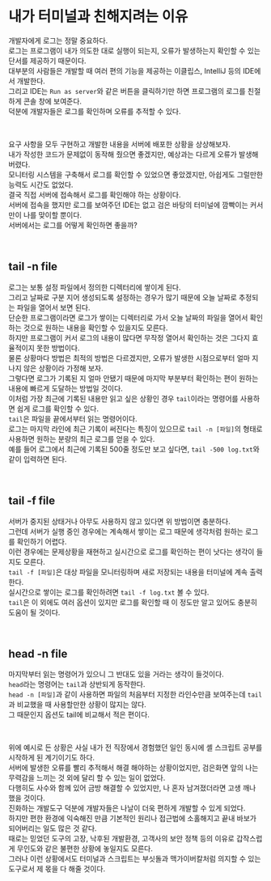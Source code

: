 # 내가 터미널과 친해지려는 이유

개발자에게 로그는 정말 중요하다.  
로그는 프로그램이 내가 의도한 대로 실행이 되는지, 오류가 발생하는지 확인할 수 있는 단서를 제공하기 때문이다.  
대부분의 사람들은 개발할 때 여러 편의 기능을 제공하는 이클립스, IntelliJ 등의 IDE에서 개발한다.  
그리고 IDE는 `Run as server`와 같은 버튼을 클릭하기만 하면 프로그램의 로그를 친절하게 콘솔 창에 보여준다.  
덕분에 개발자들은 로그를 확인하며 오류를 추적할 수 있다.  

<br/>

요구 사항을 모두 구현하고 개발한 내용을 서버에 배포한 상황을 상상해보자.  
내가 작성한 코드가 문제없이 동작해 줬으면 좋겠지만, 예상과는 다르게 오류가 발생해버렸다.  
모니터링 시스템을 구축해서 로그를 확인할 수 있었으면 좋았겠지만, 아쉽게도 그럴만한 능력도 시간도 없었다.  
결국 직접 서버에 접속해서 로그를 확인해야 하는 상황이다.  
서버에 접속을 했지만 로그를 보여주던 IDE는 없고 검은 바탕의 터미널에 깜빡이는 커서만이 나를 맞이할 뿐이다.  
서버에서는 로그를 어떻게 확인하면 좋을까?  

<br/>

## tail -n file
로그는 보통 설정 파일에서 정의한 디렉터리에 쌓이게 된다.  
그리고 날짜로 구분 지어 생성되도록 설정하는 경우가 많기 때문에 오늘 날짜로 추정되는 파일을 열어서 보면 된다.  
단순한 프로그램이라면 로그가 쌓이는 디렉터리로 가서 오늘 날짜의 파일을 열어서 확인하는 것으로 원하는 내용을 확인할 수 있을지도 모른다.  
하지만 프로그램이 커서 로그의 내용이 많다면 무작정 열어서 확인하는 것은 그다지 효율적이지 못한 방법이다.  
물론 상황마다 방법은 최적의 방법은 다르겠지만, 오류가 발생한 시점으로부터 얼마 지나지 않은 상황이라 가정해 보자.  
그렇다면 로그가 기록된 지 얼마 안됐기 때문에 마지막 부분부터 확인하는 편이 원하는 내용에 빠르게 도달하는 방법일 것이다.  
이처럼 가장 최근에 기록된 내용만 읽고 싶은 상황인 경우 `tail`이라는 명령어를 사용하면 쉽게 로그를 확인할 수 있다.  
`tail`은 파일을 끝에서부터 읽는 명령어이다.  
로그는 마지막 라인에 최근 기록이 써진다는 특징이 있으므로 `tail -n [파일]`의 형태로 사용하면 원하는 분량의 최근 로그를 얻을 수 있다.  
예를 들어 로그에서 최근에 기록된 500줄 정도만 보고 싶다면, `tail -500 log.txt`와 같이 입력하면 된다.  

<br/>

## tail -f file
서버가 중지된 상태거나 아무도 사용하지 않고 있다면 위 방법이면 충분하다.  
그런데 서버가 실행 중인 경우에는 계속해서 쌓이는 로그 때문에 생각처럼 원하는 로그를 확인하기 어렵다.  
이런 경우에는 문제상황을 재현하고 실시간으로 로그를 확인하는 편이 낫다는 생각이 들지도 모른다.  
`tail -f [파일]`은 대상 파일을 모니터링하며 새로 저장되는 내용을 터미널에 계속 출력한다.  
실시간으로 쌓이는 로그를 확인하려면 `tail -f log.txt` 볼 수 있다.  
`tail`은 이 외에도 여러 옵션이 있지만 로그를 확인할 때 이 정도만 알고 있어도 충분히 도움이 될 것이다.  

<br/>

## head -n file
마지막부터 읽는 명령어가 있으니 그 반대도 있을 거라는 생각이 들것이다.  
`head`라는 명령어는 `tail`과 상반되게 동작한다.  
`head -n [파일]`과 같이 사용하면 파일의 처음부터 지정한 라인수만큼 보여주는데 `tail`과 비교했을 때 사용할만한 상황이 많지는 않다.  
그 때문인지 옵션도 tail에 비교해서 적은 편이다.  

<br/>

위에 예시로 든 상황은 사실 내가 전 직장에서 경험했던 일인 동시에 셸 스크립트 공부를 시작하게 된 계기이기도 하다.  
서버에 발생한 오류를 빨리 추적해서 해결 해야하는 상황이었지만, 검은화면 앞의 나는 무력감을 느끼는 것 외에 달리 할 수 있는 일이 없었다.  
다행히도 사수와 함께 있어 금방 해결할 수 있었지만, 나 혼자 남겨졌더라면 고생 깨나 했을 것이다.  
진화하는 개발도구 덕분에 개발자들은 나날이 더욱 편하게 개발할 수 있게 되었다.  
하지만 편한 환경에 익숙해진 만큼 기본적인 원리나 접근법에 소홀해지고 끝내 바보가 되어버리는 일도 많은 것 같다.  
때로는 믿었던 도구의 고장, 낙후된 개발환경, 고객사의 보안 정책 등의 이유로 갑작스럽게 무인도와 같은 불편한 상황에 놓일지도 모른다.  
그러나 이런 상황에서도 터미널과 스크립트는 부싯돌과 맥가이버칼처럼 의지할 수 있는 도구로서 제 몫을 다 해줄 것이다.  
